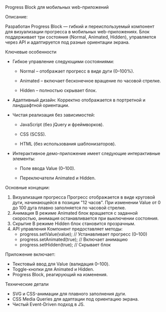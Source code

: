 Progress Block для мобильных web-приложений

Описание:

Разработан Progress Block — гибкий и переиспользуемый компонент для визуализации прогресса в мобильных web-приложениях. Блок поддерживает три состояния (Normal, Animated, Hidden), управляется через API и адаптируется под разные ориентации экрана.

Ключевые особенности
- Гибкое управление следующими состояниями:
    * Normal – отображает прогресс в виде дуги (0–100%).
  
    * Animated – включает бесконечное вращение по часовой стрелке.
  
    * Hidden – полностью скрывает блок.
  
- Адаптивный дизайн: Корректно отображается в портретной и ландшафтной ориентации.
- Чистая реализация без зависимостей:
    * JavaScript (без jQuery и фреймворков).
  
    * CSS (SCSS).
  
    * HTML (без использования шаблонизаторов).
  
- Интерактивное демо-приложение имеет следующие интерактивные элементы:
    * Поле ввода Value (0–100).
  
    * Переключатели Animated и Hidden.
  

Основные концеции:
1. Визуализация прогресса
Прогресс отображается в виде круговой дуги, начинающейся в позиции "12 часов". При изменении Value от 0 до 100 дуга плавно заполняется по часовой стрелке.
2. Анимация
В режиме Animated блок вращается с заданной скоростью, анимация останавливается при выключении состояния.
3. Скрытие
В режиме Hidden блок становится прозрачным.
4. API управления
Компонент предоставляет методы:
   * progress.setValue(value);   // Устанавливает прогресс (0–100)  
   * progress.setAnimated(true); // Включает анимацию  
   * progress.setHidden(true);   // Скрывает блок  

Приложение включает:
- Текстовый ввод для Value (валидация 0–100).
- Toggle-кнопки для Animated и Hidden.
- Progress Block, реагирующий на изменения.

Технические детали
- SVG и CSS-анимации для плавного заполнения дуги.
- CSS Media Queries для адаптации под ориентацию экрана.
- Чистый Event-Driven подход в JS.
